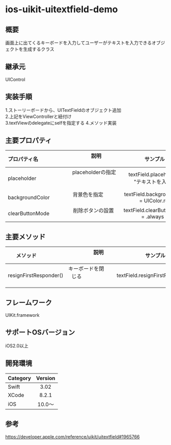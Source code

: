 # ios-uikit-uitextfield-demo

## 概要
画面上に出てくるキーボードを入力してユーザーがテキストを入力できるオブジェクトを生成するクラス

## 継承元
UIControl

## 実装手順
1.ストーリーボードから、UITextFieldのオブジェクト追加</br>
2.上記をViewControllerと紐付け</br>
3.textViewのdelegateにselfを指定する
4.メソッド実装</br>

## 主要プロパティ                                       
|プロパティ名           |               説明                    |                サンプル                  |
|:--------------------|:------------------------------------:|:---------------------------------------:|
|placeholder　　　　　　|placeholderの指定      　　　　　　　　　 | textField.placeholder = "テキストを入力"   |                           
|backgroundColor    |背景色を指定                            | textField.backgroundColor = UIColor.red |
|clearButtonMode    |削除ボタンの設置                         | textField.clearButtonMode = .always     |

## 主要メソッド
|        メソッド       |                   説明                   |                サンプル               |
|:---------------------|:---------------------------------------:|:------------------------------------:|
|resignFirstResponder()|キーボードを閉じる               　　　　　　　|textField.resignFirstResponder()　　　|      

## フレームワーク
UIKit.framework

## サポートOSバージョン
iOS2.0以上

## 開発環境
| Category| Version |
|:---------|:-------:|
| Swift    | 3.02      |
| XCode    | 8.2.1     |
| iOS      | 10.0〜    |

## 参考　
https://developer.apple.com/reference/uikit/uitextfield#1965766
